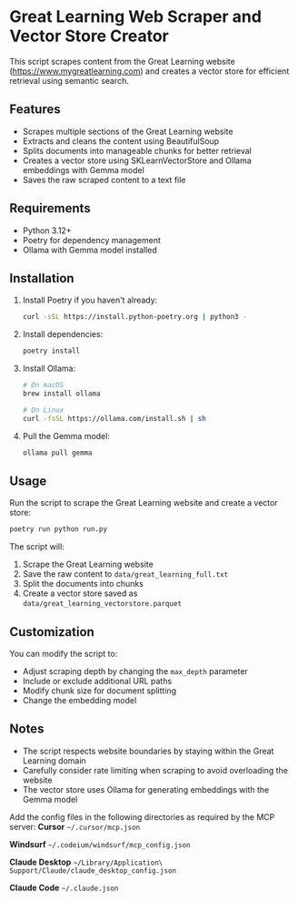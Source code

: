 # Great Learning Web Scraper and Vector Store Creator

This script scrapes content from the Great Learning website (https://www.mygreatlearning.com) and creates a vector store for efficient retrieval using semantic search.

## Features

- Scrapes multiple sections of the Great Learning website
- Extracts and cleans the content using BeautifulSoup
- Splits documents into manageable chunks for better retrieval
- Creates a vector store using SKLearnVectorStore and Ollama embeddings with Gemma model
- Saves the raw scraped content to a text file

## Requirements

- Python 3.12+
- Poetry for dependency management
- Ollama with Gemma model installed

## Installation

1. Install Poetry if you haven't already:
   ```bash
   curl -sSL https://install.python-poetry.org | python3 -
   ```

2. Install dependencies:
   ```bash
   poetry install
   ```

3. Install Ollama:
   ```bash
   # On macOS
   brew install ollama
   
   # On Linux
   curl -fsSL https://ollama.com/install.sh | sh
   ```

4. Pull the Gemma model:
   ```bash
   ollama pull gemma
   ```

## Usage

Run the script to scrape the Great Learning website and create a vector store:

```bash
poetry run python run.py
```

The script will:
1. Scrape the Great Learning website
2. Save the raw content to `data/great_learning_full.txt`
3. Split the documents into chunks
4. Create a vector store saved as `data/great_learning_vectorstore.parquet`

## Customization

You can modify the script to:
- Adjust scraping depth by changing the `max_depth` parameter
- Include or exclude additional URL paths
- Modify chunk size for document splitting
- Change the embedding model

## Notes

- The script respects website boundaries by staying within the Great Learning domain
- Carefully consider rate limiting when scraping to avoid overloading the website
- The vector store uses Ollama for generating embeddings with the Gemma model

Add the config files in the following directories as required by the MCP server:
**Cursor** 
`~/.cursor/mcp.json` 

**Windsurf**
`~/.codeium/windsurf/mcp_config.json`

 **Claude Desktop**
`~/Library/Application\ Support/Claude/claude_desktop_config.json`

**Claude Code**
`~/.claude.json`